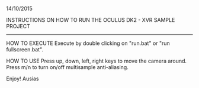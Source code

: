 14/10/2015

INSTRUCTIONS ON HOW TO RUN THE OCULUS DK2 - XVR SAMPLE PROJECT
*********************************************************

HOW TO EXECUTE
Execute by double clicking on "run.bat" or "run fullscreen.bat". 

HOW TO USE
Press up, down, left, right keys to move the camera around.
Press m/n to turn on/off multisample anti-aliasing.

Enjoy!
Ausias